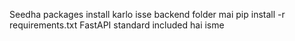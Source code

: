 Seedha packages install karlo isse backend folder mai
pip install -r requirements.txt
FastAPI standard included hai isme
